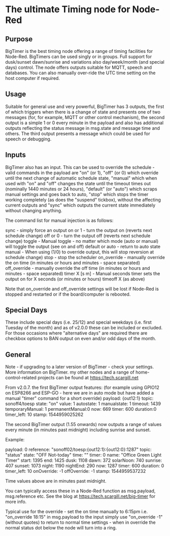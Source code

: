 # The ultimate Timing node for Node-Red

## Purpose
BigTimer is the best timing node offering a range of timing facilities for Node-Red. BigTimers can be used singly or in groups. Full support for dusk/sunset dawn/sunrise and variations also day/week/month (and special days) control. The node offers outputs suitable for MQTT, speech and databases. You can also manually over-ride the UTC time setting on the host computer if required.

## Usage
Suitable for general use and very powerful, BigTimer has 3 outputs, the first of which triggers when there is a change of state and presents one of two messages (for, for example, MQTT or other control mechanism), the second output is a simple 1 or 0 every minute in the payload and also has additional outputs reflecting the status message in msg.state and message time and others. The third output presents a message which could be used for speech or debugging. 

## Inputs
BigTimer also has an input. This can be used to override the schedule - valid commands in the payload are "on" (or 1), "off" (or 0) which override until the next change of automatic schedule state, "manual" which when used with "on" and "off" changes the state until the timeout times out (nominally 1440 minutes or 24 hours), "default" (or "auto") which scraps manual settings and goes back to auto, "stop" which stops the timer working completely (as does the "suspend" tickbox), without the affecting current outputs and "sync" which outputs the current state immediately without changing anything.

The command list for manual injection is as follows:

sync                - simply force an output
on or 1             - turn the output on (reverts next schedule change)
off or 0            - turn the output off (reverts next schedule change)
toggle              - Manual toggle - no matter which mode (auto or manual) will toggle the output (see on and off)
default or auto     - return to auto state
manual              - When using (1/0) to override output, this will stop reversion at schedule change)
stop                - stop the scheduler
on_override         - manually override the on time (in minutes or hours and minutes - space separated)
off_override        - manually override the off time (in minutes or hours and minutes - space separated)
timer X [s m]       - Manual seconds timer sets the output on for X seconds (or minutes or hours)
timeoff X (as above)

Note that on_override and off_override settings will be lost if Node-Red is stopped and restarted or if the board/computer is rebooted.

## Special Days
These include special days (i.e. 25/12) and special weekdays (i.e. first Tuesday of the month) and as of v2.0.0 these can be included or excluded.
For those occasions where "alternative days" are required there are checkbox options to BAN output on even and/or odd days of the month.

## General
Note - if upgrading to a later version of BigTimer - check your settings. More information on BigTimer. my other nodes and a range of home-control-related projects can be found at https://tech.scargill.net

From v2.0.7. the first BigTimer output features: (for example using GPIO12 on ESP8266 and ESP-GO - here we are in auto mode but have added a manual "timer" command for a short override)
payload: {out12:1}
topic: sonoff4/toesp
state: "on"
value: 1
autostate: 1
manualstate: 1
timeout: 1439
temporaryManual: 1
permanentManual:0
now: 669
timer: 600
duration:0
timer_left: 10
stamp: 1544959025262

The second BigTimer output (1.55 onwards) now outputs a range of values every minute (in minutes past midnight) including sunrise and sunset. 

Example:

payload: 0
reference: "sonoff02/toesp:{out12:1}:{out12:0}:1287"
topic: "status"
state: "OFF Not-today"
time: ""
timer: 0
name: "Office Green Light Timer"
start: 1395
end: 1425
dusk: 1108
dawn: 372
solarNoon: 740
sunrise: 407
sunset: 1073
night: 1190
nightEnd: 290
now: 1287
timer: 600
duration: 0
timer_left: 10
onOverride: -1
offOverride: -1
stamp: 1544959537232

Time values above are in minutes past midnight.

You can typically access these in a Node-Red function as msg.payload, msg.reference etc. See the blog at https://tech.scargill.net/big-timer for more info.

Typical use for the override - set the on time manually to 6:15pm i.e. "on_override 18:15" in msg.payload to the input simply use "on_override -1" (without quotes) to return to normal time settings - when in override the normal status dot below the node will turn into a ring.


